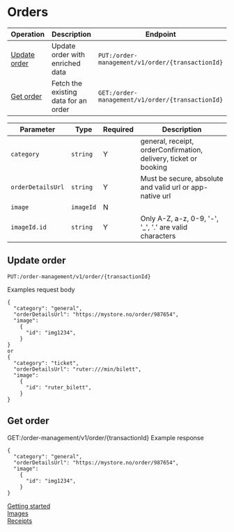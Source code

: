 # Orders
| Operation | Description | Endpoint |
| --------- | ----------- | -------- |
| [Update order](#update-order)| Update order with enriched data | `PUT:/order-management/v1/order/{transactionId}` |
| [Get order](#get-order) | Fetch the existing data for an order | `GET:/order-management/v1/order/{transactionId}`   |

|Parameter | Type | Required | Description|
|----------|------|----------|------------|
| `category` | `string` | Y | general, receipt, orderConfirmation, delivery, ticket or booking|
| `orderDetailsUrl` | `string` | Y | Must be secure, absolute and valid url or app-native url |
| `image` | `imageId` | N |   |
| `imageId.id` | `string` | Y | Only A-Z, a-z, 0-9, '-', '_', '.' are valid characters |


## Update order
	PUT:/order-management/v1/order/{transactionId}
Examples request body
```
{
  "category": "general",
  "orderDetailsUrl": "https://mystore.no/order/987654",
  "image": 
    {
      "id": "img1234",
    }
}
or  
{
  "category": "ticket",
  "orderDetailsUrl": "ruter:///min/bilett",
  "image": 
    {
      "id": "ruter_bilett",
    }
}
```
## Get order
GET:/order-management/v1/order/{transactionId}
Example response 
```
{
  "category": "general",
  "orderDetailsUrl": "https://mystore.no/order/987654",
  "image": 
    {
      "id": "img1234",
    }
}
```

[Getting started](GettingStarted.md)  
[Images](Images.md)  
[Receipts](Receipts.md)
